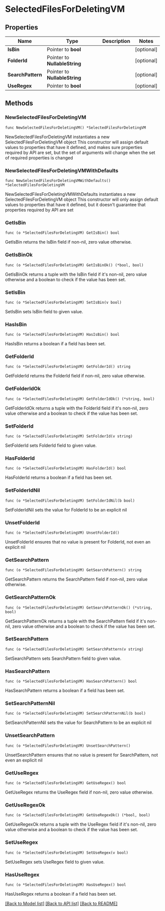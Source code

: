 # SelectedFilesForDeletingVM

## Properties

Name | Type | Description | Notes
------------ | ------------- | ------------- | -------------
**IsBin** | Pointer to **bool** |  | [optional] 
**FolderId** | Pointer to **NullableString** |  | [optional] 
**SearchPattern** | Pointer to **NullableString** |  | [optional] 
**UseRegex** | Pointer to **bool** |  | [optional] 

## Methods

### NewSelectedFilesForDeletingVM

`func NewSelectedFilesForDeletingVM() *SelectedFilesForDeletingVM`

NewSelectedFilesForDeletingVM instantiates a new SelectedFilesForDeletingVM object
This constructor will assign default values to properties that have it defined,
and makes sure properties required by API are set, but the set of arguments
will change when the set of required properties is changed

### NewSelectedFilesForDeletingVMWithDefaults

`func NewSelectedFilesForDeletingVMWithDefaults() *SelectedFilesForDeletingVM`

NewSelectedFilesForDeletingVMWithDefaults instantiates a new SelectedFilesForDeletingVM object
This constructor will only assign default values to properties that have it defined,
but it doesn't guarantee that properties required by API are set

### GetIsBin

`func (o *SelectedFilesForDeletingVM) GetIsBin() bool`

GetIsBin returns the IsBin field if non-nil, zero value otherwise.

### GetIsBinOk

`func (o *SelectedFilesForDeletingVM) GetIsBinOk() (*bool, bool)`

GetIsBinOk returns a tuple with the IsBin field if it's non-nil, zero value otherwise
and a boolean to check if the value has been set.

### SetIsBin

`func (o *SelectedFilesForDeletingVM) SetIsBin(v bool)`

SetIsBin sets IsBin field to given value.

### HasIsBin

`func (o *SelectedFilesForDeletingVM) HasIsBin() bool`

HasIsBin returns a boolean if a field has been set.

### GetFolderId

`func (o *SelectedFilesForDeletingVM) GetFolderId() string`

GetFolderId returns the FolderId field if non-nil, zero value otherwise.

### GetFolderIdOk

`func (o *SelectedFilesForDeletingVM) GetFolderIdOk() (*string, bool)`

GetFolderIdOk returns a tuple with the FolderId field if it's non-nil, zero value otherwise
and a boolean to check if the value has been set.

### SetFolderId

`func (o *SelectedFilesForDeletingVM) SetFolderId(v string)`

SetFolderId sets FolderId field to given value.

### HasFolderId

`func (o *SelectedFilesForDeletingVM) HasFolderId() bool`

HasFolderId returns a boolean if a field has been set.

### SetFolderIdNil

`func (o *SelectedFilesForDeletingVM) SetFolderIdNil(b bool)`

 SetFolderIdNil sets the value for FolderId to be an explicit nil

### UnsetFolderId
`func (o *SelectedFilesForDeletingVM) UnsetFolderId()`

UnsetFolderId ensures that no value is present for FolderId, not even an explicit nil
### GetSearchPattern

`func (o *SelectedFilesForDeletingVM) GetSearchPattern() string`

GetSearchPattern returns the SearchPattern field if non-nil, zero value otherwise.

### GetSearchPatternOk

`func (o *SelectedFilesForDeletingVM) GetSearchPatternOk() (*string, bool)`

GetSearchPatternOk returns a tuple with the SearchPattern field if it's non-nil, zero value otherwise
and a boolean to check if the value has been set.

### SetSearchPattern

`func (o *SelectedFilesForDeletingVM) SetSearchPattern(v string)`

SetSearchPattern sets SearchPattern field to given value.

### HasSearchPattern

`func (o *SelectedFilesForDeletingVM) HasSearchPattern() bool`

HasSearchPattern returns a boolean if a field has been set.

### SetSearchPatternNil

`func (o *SelectedFilesForDeletingVM) SetSearchPatternNil(b bool)`

 SetSearchPatternNil sets the value for SearchPattern to be an explicit nil

### UnsetSearchPattern
`func (o *SelectedFilesForDeletingVM) UnsetSearchPattern()`

UnsetSearchPattern ensures that no value is present for SearchPattern, not even an explicit nil
### GetUseRegex

`func (o *SelectedFilesForDeletingVM) GetUseRegex() bool`

GetUseRegex returns the UseRegex field if non-nil, zero value otherwise.

### GetUseRegexOk

`func (o *SelectedFilesForDeletingVM) GetUseRegexOk() (*bool, bool)`

GetUseRegexOk returns a tuple with the UseRegex field if it's non-nil, zero value otherwise
and a boolean to check if the value has been set.

### SetUseRegex

`func (o *SelectedFilesForDeletingVM) SetUseRegex(v bool)`

SetUseRegex sets UseRegex field to given value.

### HasUseRegex

`func (o *SelectedFilesForDeletingVM) HasUseRegex() bool`

HasUseRegex returns a boolean if a field has been set.


[[Back to Model list]](../README.md#documentation-for-models) [[Back to API list]](../README.md#documentation-for-api-endpoints) [[Back to README]](../README.md)


